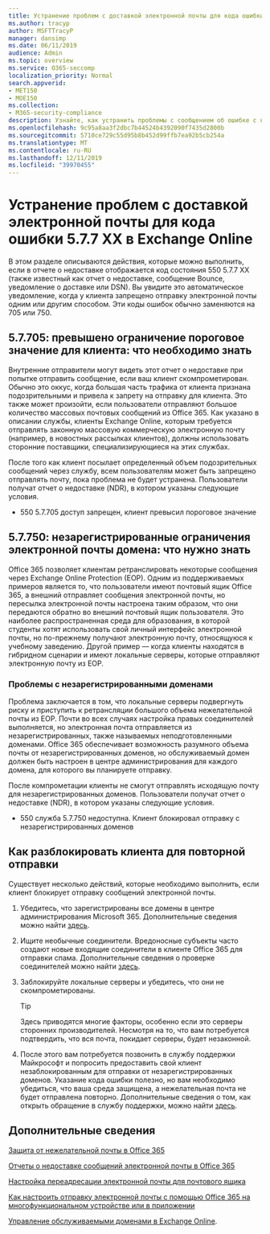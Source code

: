 ```yaml
---
title: Устранение проблем с доставкой электронной почты для кода ошибки 5.7.7 XX в Exchange Online
ms.author: tracyp
author: MSFTTracyP
manager: dansimp
ms.date: 06/11/2019
audience: Admin
ms.topic: overview
ms.service: O365-seccomp
localization_priority: Normal
search.appverid:
- MET150
- MOE150
ms.collection:
- M365-security-compliance
description: Узнайте, как устранить проблемы с сообщением об ошибке с кодом 5.7.7 XX в Exchange Online (клиент заблокирован от отправки почты).
ms.openlocfilehash: 9c95a8aa3f2dbc7b44524b4392090f7435d2800b
ms.sourcegitcommit: 5710ce729c55d95b8b452d99ffb7ea92b5cb254a
ms.translationtype: MT
ms.contentlocale: ru-RU
ms.lasthandoff: 12/11/2019
ms.locfileid: "39970455"
---
```

# <a name="fix-email-delivery-issues-for-error-code-577xx-in-exchange-online"></a>Устранение проблем с доставкой электронной почты для кода ошибки 5.7.7 XX в Exchange Online

В этом разделе описываются действия, которые можно выполнить, если в отчете о недоставке отображается код состояния 550 5.7.7 XX (также известный как отчет о недоставке, сообщение Bounce, уведомление о доставке или DSN). Вы увидите это автоматическое уведомление, когда у клиента запрещено отправку электронной почты одним или другим способом. Эти коды ошибок обычно заменяются на 705 или 750.

## <a name="57705-tenant-has-exceeded-threshold-restriction-what-you-need-to-know"></a>5.7.705: превышено ограничение пороговое значение для клиента: что необходимо знать

Внутренние отправители могут видеть этот отчет о недоставке при попытке отправить сообщение, если ваш клиент скомпрометирован. Обычно это оккус, когда большая часть трафика от клиента признана подозрительными и привела к запрету на отправку для клиента. Это также может произойти, если пользователи отправляют большое количество массовых почтовых сообщений из Office 365. Как указано в описании службы, клиенты Exchange Online, которым требуется отправлять законную массовую коммерческую электронную почту (например, в новостных рассылках клиентов), должны использовать сторонние поставщики, специализирующиеся на этих службах.

После того как клиент посылает определенный объем подозрительных сообщений через службу, всем пользователям может быть запрещено отправлять почту, пока проблема не будет устранена. Пользователи получат отчет о недоставке (NDR), в котором указаны следующие условия.

- 550 5.7.705 доступ запрещен, клиент превысил пороговое значение

## <a name="57750-unregistered-domain-email-restriction-what-you-need-to-know"></a>5.7.750: незарегистрированные ограничения электронной почты домена: что нужно знать

Office 365 позволяет клиентам ретранслировать некоторые сообщения через Exchange Online Protection (EOP). Одним из поддерживаемых примеров является то, что пользователи имеют почтовый ящик Office 365, а внешний отправляет сообщения электронной почты, но пересылка электронной почты настроена таким образом, что они передаются обратно во внешний почтовый ящик пользователя. Это наиболее распространенная среда для образования, в которой студенты хотят использовать свой личный интерфейс электронной почты, но по-прежнему получают электронную почту, относящуюся к учебному заведению. Другой пример — когда клиенты находятся в гибридном сценарии и имеют локальные серверы, которые отправляют электронную почту из EOP.

### <a name="problems-with-unregistered-domains"></a>Проблемы с незарегистрированными доменами

Проблема заключается в том, что локальные серверы подвергнуть риску и приступить к ретрансляции большого объема нежелательной почты из EOP. Почти во всех случаях настройка правых соединителей выполняется, но электронная почта отправляется из незарегистрированных, также называемых неподготовленными доменами. Office 365 обеспечивает возможность разумного объема почты от незарегистрированных доменов, но обслуживаемый домен должен быть настроен в центре администрирования для каждого домена, для которого вы планируете отправку.

После компрометации клиенты не смогут отправлять исходящую почту для незарегистрированных доменов. Пользователи получат отчет о недоставке (NDR), в котором указаны следующие условия.

- 550 служба 5.7.750 недоступна. Клиент блокировал отправку с незарегистрированных доменов

## <a name="how-to-unblocking-tenant-in-order-to-send-again"></a>Как разблокировать клиента для повторной отправки

Существует несколько действий, которые необходимо выполнить, если клиент блокирует отправку сообщений электронной почты.

1. Убедитесь, что зарегистрированы все домены в центре администрирования Microsoft 365. Дополнительные сведения можно найти [здесь](https://docs.microsoft.com/exchange/mail-flow-best-practices/manage-accepted-domains/manage-accepted-domains).

2. Ищите необычные соединители. Вредоносные субъекты часто создают новые входящие соединители в клиенте Office 365 для отправки спама. Дополнительные сведения о проверке соединителей можно найти [здесь](https://docs.microsoft.com/powershell/module/exchange/mail-flow/get-inboundconnector).

3. Заблокируйте локальные серверы и убедитесь, что они не скомпрометированы.

   > [!TIP]
   > Здесь приводятся многие факторы, особенно если это серверы сторонних производителей. Несмотря на то, что вам потребуется подтвердить, что вся почта, покидает серверы, будет незаконной.

4. После этого вам потребуется позвонить в службу поддержки Майкрософт и попросить предоставить свой клиент незаблокированным для отправки от незарегистрированных доменов.  Указание кода ошибки полезно, но вам необходимо убедиться, что ваша среда защищена, а нежелательная почта не будет отправлена повторно. Дополнительные сведения о том, как открыть обращение в службу поддержки, можно найти [здесь](https://docs.microsoft.com/office365/admin/contact-support-for-business-products).

## <a name="for-more-information"></a>Дополнительные сведения

[Защита от нежелательной почты в Office 365](anti-spam-protection.md)

[Отчеты о недоставке сообщений электронной почты в Office 365](https://docs.microsoft.com/exchange/mail-flow-best-practices/non-delivery-reports-in-exchange-online/non-delivery-reports-in-exchange-online)

[Настройка переадресации электронной почты для почтового ящика](https://docs.microsoft.com/exchange/recipients-in-exchange-online/manage-user-mailboxes/configure-email-forwarding)

[Как настроить отправку электронной почты с помощью Office 365 на многофункциональном устройстве или в приложении](https://docs.microsoft.com/Exchange/mail-flow-best-practices/how-to-set-up-a-multifunction-device-or-application-to-send-email-using-office-3)

[Управление обслуживаемыми доменами в Exchange Online](https://docs.microsoft.com/exchange/mail-flow-best-practices/manage-accepted-domains/manage-accepted-domains).
